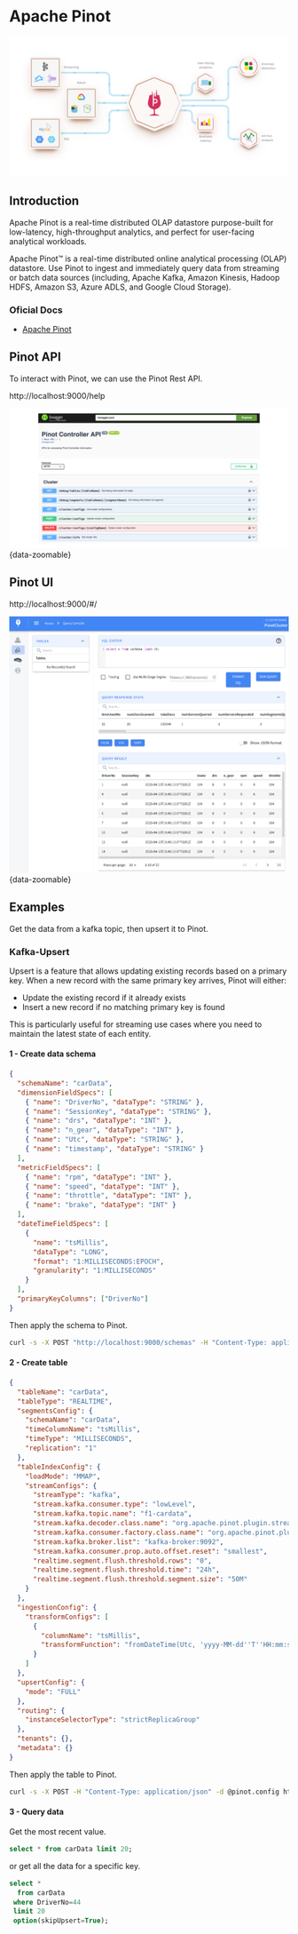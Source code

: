 # Apache Pinot

![Apache Pinot Logo](./logo.png)

## Introduction

Apache Pinot is a real-time distributed OLAP datastore purpose-built for low-latency, high-throughput analytics, and perfect for user-facing analytical workloads.

Apache Pinot™ is a real-time distributed online analytical processing (OLAP) datastore. Use Pinot to ingest and immediately query data from streaming or batch data sources (including, Apache Kafka, Amazon Kinesis, Hadoop HDFS, Amazon S3, Azure ADLS, and Google Cloud Storage).

### Oficial Docs

- [Apache Pinot](https://docs.pinot.apache.org/)

## Pinot API

To interact with Pinot, we can use the Pinot Rest API.

http://localhost:9000/help

![Pinot API](./swagger-api.png){data-zoomable}



## Pinot UI

http://localhost:9000/#/

![Pinot UI](./pinot-ui.png){data-zoomable}

## Examples

Get the data from a kafka topic, then upsert it to Pinot.

### Kafka-Upsert

Upsert is a feature that allows updating existing records based on a primary key. When a new record with the same primary key arrives, Pinot will either:

- Update the existing record if it already exists
- Insert a new record if no matching primary key is found

This is particularly useful for streaming use cases where you need to maintain the latest state of each entity.


#### 1 - Create data schema

```json
{
  "schemaName": "carData",
  "dimensionFieldSpecs": [
    { "name": "DriverNo", "dataType": "STRING" },
    { "name": "SessionKey", "dataType": "STRING" },
    { "name": "drs", "dataType": "INT" },
    { "name": "n_gear", "dataType": "INT" },
    { "name": "Utc", "dataType": "STRING" },
    { "name": "timestamp", "dataType": "STRING" }
  ],
  "metricFieldSpecs": [
    { "name": "rpm", "dataType": "INT" },
    { "name": "speed", "dataType": "INT" },
    { "name": "throttle", "dataType": "INT" },
    { "name": "brake", "dataType": "INT" }
  ],
  "dateTimeFieldSpecs": [
    {
      "name": "tsMillis",
      "dataType": "LONG",
      "format": "1:MILLISECONDS:EPOCH",
      "granularity": "1:MILLISECONDS"
    }
  ],
  "primaryKeyColumns": ["DriverNo"]
}
```

Then apply the schema to Pinot.

```bash
curl -s -X POST "http://localhost:9000/schemas" -H "Content-Type: application/json" -d @carData_schema.json
```

#### 2 - Create table

```json
{
  "tableName": "carData",
  "tableType": "REALTIME",
  "segmentsConfig": {
    "schemaName": "carData",
    "timeColumnName": "tsMillis",
    "timeType": "MILLISECONDS",
    "replication": "1"
  },
  "tableIndexConfig": {
    "loadMode": "MMAP",
    "streamConfigs": {
      "streamType": "kafka",
      "stream.kafka.consumer.type": "lowLevel",
      "stream.kafka.topic.name": "f1-cardata",
      "stream.kafka.decoder.class.name": "org.apache.pinot.plugin.stream.kafka.KafkaJSONMessageDecoder",
      "stream.kafka.consumer.factory.class.name": "org.apache.pinot.plugin.stream.kafka20.KafkaConsumerFactory",
      "stream.kafka.broker.list": "kafka-broker:9092",
      "stream.kafka.consumer.prop.auto.offset.reset": "smallest",
      "realtime.segment.flush.threshold.rows": "0",
      "realtime.segment.flush.threshold.time": "24h",
      "realtime.segment.flush.threshold.segment.size": "50M"
    }
  },
  "ingestionConfig": {
    "transformConfigs": [
      {
        "columnName": "tsMillis",
        "transformFunction": "fromDateTime(Utc, 'yyyy-MM-dd''T''HH:mm:ss.SSSSSSS''Z''')"
      }
    ]
  },
  "upsertConfig": {
    "mode": "FULL"
  },
  "routing": {
    "instanceSelectorType": "strictReplicaGroup"
  },
  "tenants": {},
  "metadata": {}
}
```

Then apply the table to Pinot.

```bash
curl -s -X POST -H "Content-Type: application/json" -d @pinot.config http://localhost:9000/tables
```

#### 3 - Query data

Get the most recent value.
```sql
select * from carData limit 20;
```

or get all the data for a specific key.
```sql
select * 
  from carData 
 where DriverNo=44 
 limit 20 
 option(skipUpsert=True);
```







